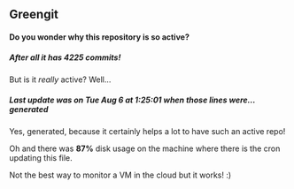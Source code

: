 ## Greengit

#### Do you wonder why this repository is so active?

##### After all it has 4225 commits!

But is it *really* active? Well...

##### Last update was on Tue Aug 6 at 1:25:01 when those lines were... generated

Yes, generated, because it certainly helps a lot to have such an active repo!

Oh and there was **87%** disk usage on the machine
where there is the cron updating this file.

Not the best way to monitor a VM in the cloud but it works! :)
